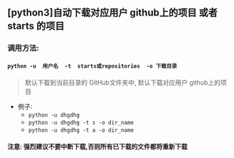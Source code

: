 ## [python3]自动下载对应用户 github上的项目 或者 starts 的项目
###  调用方法:
#### `python -u  用户名  -t  starts或repositories  -o 下载目录`
   > 默认下载到当前目录的 GitHub文件夹中, 默认下载对应用户 github上的项目
   - 例子:
        - `python -u dhgdhg`
        - `python -u dhgdhg -t s -o dir_name`
        - `python -u dhgdhg -t a -o dir_name`
#### 注意: 强烈建议不要中断下载,否则所有已下载的文件都将重新下载
